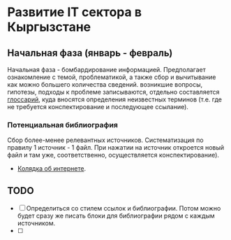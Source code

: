 # Развитие IT сектора в Кыргызстане 

## Начальная фаза (январь - февраль) 

Начальная фаза - бомбардирование информацией. Предполагает ознакомление с темой, проблематикой, а также сбор и вычитывание как можно большего количества сведений. возникшие вопросы, гипотезы, подходы к проблеме записываются, отдельно составляется [глоссарий](glossary.md), куда вносятся определения неизвестных терминов (т.е. где не требуется конспектирование и последующее ссылание). 

### Потенциальная библиография

Сбор более-менее релевантных источников. Систематизация по правилу 1 источник - 1 файл. При нажатии на источник откроется новый файл и там уже, соответственно, осуществляется конспектирование). 

- [Колядка об интернете](kolyadka_internet.md).

## TODO

- [ ] Определиться со стилем ссылок и библиографии. Потом можно будет сразу же писать блоки для библиографии рядом с каждым источником.
- [ ] 

